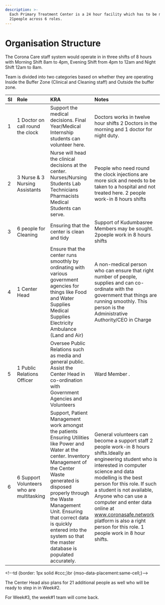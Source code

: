 ```yaml
---
description: >-
  Each Primary Treatment Center is a 24 hour facility which has to be manned by
  21people across 6 roles.
---
```


# Organisation Structure

The Corona Care staff system would operate in in three shifts of 8 hours with Morning Shift 8am to 4pm, Evening Shift from 4pm to 12am and  Night Shift 12am to 8am.  
  
Team is divided into two categories based on whether they are operating Inside the Buffer Zone \(Clinical and Cleaning staff\) and Outside the buffer zone.

| Sl | Role | KRA | Notes |
| :--- | :--- | :--- | :--- |
| 1 | 1 Doctor on call round the clock | Support the medical decisions.  Final Year/Medical Internship students can volunteer here. | Doctors works in twelve hour shifts 2 Doctors in the morning and 1 doctor for night duty. |
| 2 | 3 Nurse & 3 Nursing Assistants | Nurse will head the clinical decisions at the center. Nurses/Nursing Students Lab Technicians Pharmacists Medical Students can serve. | People who need round the clock injections are more sick and needs to be taken to a hospital and not treated here.  2 people work-in 8 hours shifts |
| 3 | 6 people for Cleaning | Ensuring that the center is clean and tidy | Support of Kudumbasree Members may be sought. 2poeple work in 8 hours shifts |
| 4 | 1 Center Head | Ensure that the center runs smoothly by ordinating with various government agencies for things like Food and Water Supplies Medical Supplies Electricity Ambulance \(Land and Air\) | A non-medical person who can ensure that right number of people, supplies and can co-ordinate with the government that things are running smoothly. This person is the Administrative Authority/CEO in Charge |
| 5 | 1 Public Relations Officer | Oversee Public Relations such as media and general public.  Assist the Center Head in co-ordination with Government Agencies and Volunteers | Ward Member . |
| 6 | 6 Support Volunteers who are multitasking | Support, Patient Management work amongst the patients Ensuring Utilities like Power and Water at the center. Inventory Management of the Center Waste generated is disposed properly through the Waste Management Unit. Ensuring that correct data is quickly entered into the system so that the master database is populated accurately. | General volunteers can become a support staff  2 people work-in 8 hours shifts.Ideally an engineering student who is interested in computer science and data modelling is the best person for this role.  If such a student is not available, Anyone who can use a computer and enter data online at www.coronasafe.network platform is also a right person for this role.  1 people work in 8 hour shifts. |

&lt;!--td {border: 1px solid \#ccc;}br {mso-data-placement:same-cell;}--&gt;

  
  
The Center Head also plans for 21 additional people as well who will be ready to step in in Week\#2.  
  
For Week\#3, the week\#1 team will come back.



